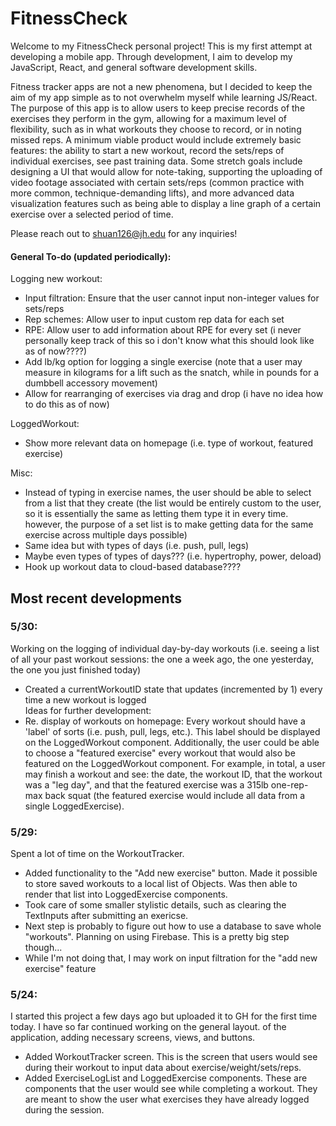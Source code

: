 # FitnessCheck
Welcome to my FitnessCheck personal project! This is my first attempt at developing a mobile app. Through development, I aim to 
develop my JavaScript, React, and general software development skills. 

Fitness tracker apps are not a new phenomena, but I decided to keep the aim of my app simple as to not overwhelm myself while 
learning JS/React. The purpose of this app is to allow users to keep precise records of the exercises they perform in the gym, 
allowing for a maximum level of flexibility, such as in what workouts they choose to record, or in noting missed reps. A minimum 
viable product would include extremely basic features: the ability to start a new workout, record the sets/reps of individual exercises, 
see past training data. Some stretch goals include designing a UI that would allow for note-taking, supporting the uploading of video 
footage associated with certain sets/reps (common practice with more common, technique-demanding lifts), and more advanced data 
visualization features such as being able to display a line graph of a certain exercise over a selected period of time.

Please reach out to shuan126@jh.edu for any inquiries!

#### General To-do (updated periodically):
Logging new workout:
* Input filtration: Ensure that the user cannot input non-integer values for sets/reps
* Rep schemes: Allow user to input custom rep data for each set
* RPE: Allow user to add information about RPE for every set (i never personally keep track of this so i don't know what this should look like as of now????)
* Add lb/kg option for logging a single exercise (note that a user may measure in kilograms for a lift such as the snatch, while in pounds for a dumbbell accessory movement)
* Allow for rearranging of exercises via drag and drop (i have no idea how to do this as of now)

LoggedWorkout:
* Show more relevant data on homepage (i.e. type of workout, featured exercise)

Misc:
* Instead of typing in exercise names, the user should be able to select from a list that they create (the list would be entirely custom to the user, so it is essentially the same as letting them type it in every time. however, the purpose of a set list is to make getting data for the same exercise across multiple days possible)
* Same idea but with types of days (i.e. push, pull, legs)
* Maybe even types of types of days??? (i.e. hypertrophy, power, deload)
* Hook up workout data to cloud-based database????

## Most recent developments

### 5/30:
Working on the logging of individual day-by-day workouts (i.e. seeing a list of all your past workout sessions: the one a week ago, the one yesterday, the one you just finished today)
* Created a currentWorkoutID state that updates (incremented by 1) every time a new workout is logged   
Ideas for further development:
* Re. display of workouts on homepage: Every workout should have a 'label' of sorts (i.e. push, pull, legs, etc.). This label should be displayed on the LoggedWorkout component. Additionally, the user could be able to choose a "featured exercise" every workout that would also be featured on the LoggedWorkout component. For example, in total, a user may finish a workout and see: the date, the workout ID, that the workout was a "leg day", and that the featured exercise was a 315lb one-rep-max back squat (the featured exercise would include all data from a single LoggedExercise).

### 5/29:
Spent a lot of time on the WorkoutTracker.
* Added functionality to the "Add new exercise" button. Made it possible to store
saved workouts to a local list of Objects. Was then able to render that list into LoggedExercise
components.
* Took care of some smaller stylistic details, such as clearing the TextInputs after submitting an exericse.
* Next step is probably to figure out how to use a database to save whole "workouts". Planning on using Firebase. This is a pretty big step though...
* While I'm not doing that, I may work on input filtration for the "add new exercise" feature

### 5/24:
I started this project a few days ago but uploaded it to GH for the first time today. I have so far continued working on the general layout. 
of the application, adding necessary screens, views, and buttons.
* Added WorkoutTracker screen. This is the screen that users would see during their workout to input data about exercise/weight/sets/reps.
* Added ExerciseLogList and LoggedExercise components. These are components that the user would see while completing a workout. They are meant to show the user what exercises they have already 
logged during the session.
